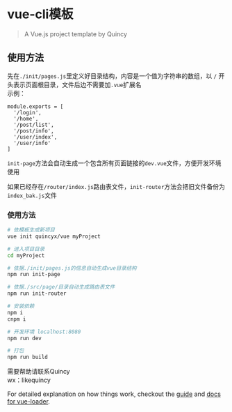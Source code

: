 # vue-cli模板

> A Vue.js project template by Quincy 

## 使用方法

先在`./init/pages.js`里定义好目录结构，内容是一个值为字符串的数组，以 `/` 开头表示页面根目录，文件后边不需要加`.vue`扩展名  
示例：
```
module.exports = [
  '/login',
  '/home',
  '/post/list',
  '/post/info',
  '/user/index',
  '/user/info'
]
```

`init-page`方法会自动生成一个包含所有页面链接的`dev.vue`文件，方便开发环境使用

如果已经存在`/router/index.js`路由表文件，`init-router`方法会把旧文件备份为`index_bak.js`文件


### 使用方法
``` bash
# 依模板生成新项目
vue init quincyx/vue myProject

# 进入项目目录
cd myProject

# 依据./init/pages.js的信息自动生成vue目录结构
npm run init-page

# 依据./src/page/目录自动生成路由表文件
npm run init-router

# 安装依赖
npm i 
cnpm i

# 开发环境 localhost:8080
npm run dev

# 打包
npm run build

```

需要帮助请联系Quincy  
wx：likequincy

For detailed explanation on how things work, checkout the [guide](http://vuejs-templates.github.io/webpack/) and [docs for vue-loader](http://vuejs.github.io/vue-loader).
